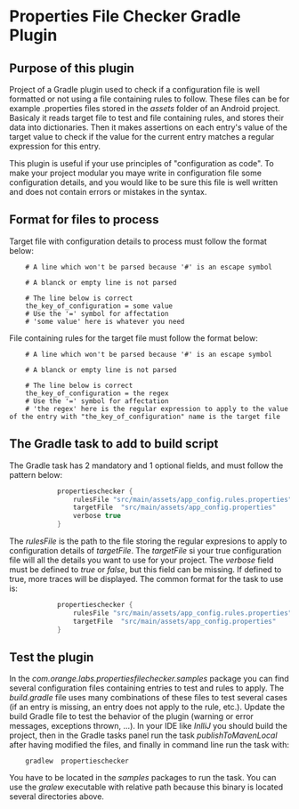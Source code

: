 # Properties File Checker Gradle Plugin

## Purpose of this plugin

Project of a Gradle plugin used to check if a configuration file is well formatted or not using a file containing rules to follow.
These files can be for example .properties files stored in the _assets_ folder of an Android project.
Basicaly it reads target file to test and file containing rules, and stores their data into dictionaries.
Then it makes assertions on each entry's value of the target value to check if the value for the current entry matches a regular expression
for this entry.  

This plugin is useful if your use principles of "configuration as code". To make your project modular you maye write in configuration file
some configuration details, and you would like to be sure this file is well written and does not contain errors or mistakes in the syntax.  

## Format for files to process

Target file with configuration details to process must follow the format below:
```
	# A line which won't be parsed because '#' is an escape symbol

	# A blanck or empty line is not parsed

	# The line below is correct
	the_key_of_configuration = some value
	# Use the '=' symbol for affectation
	# 'some value' here is whatever you need
```

File containing rules for the target file must follow the format below:
```
	# A line which won't be parsed because '#' is an escape symbol

	# A blanck or empty line is not parsed

	# The line below is correct
	the_key_of_configuration = the regex
	# Use the '=' symbol for affectation
	# 'the regex' here is the regular expression to apply to the value of the entry with "the_key_of_configuration" name is the target file
```

## The Gradle task to add to build script

The Gradle task has 2 mandatory and 1 optional fields, and must follow the pattern below:
```groovy
            propertieschecker {
                rulesFile "src/main/assets/app_config.rules.properties"
                targetFile  "src/main/assets/app_config.properties"
                verbose true
            }
```

The _rulesFile_ is the path to the file storing the regular expresions to apply to configuration details of _targetFile_.
The _targetFile_ si your true configuration file will all the details you want to use for your project.
The _verbose_ field must be defined to _true_ or _false_, but this field can be missing. If defined to true, more traces will be displayed.
The common format for the task to use is:

```groovy
            propertieschecker {
                rulesFile "src/main/assets/app_config.rules.properties"
                targetFile  "src/main/assets/app_config.properties"
            }
```

## Test the plugin

In the _com.orange.labs.propertiesfilechecker.samples_ package you can find several configuration files containing entries to test and rules to apply.
The _build.gradle_ file uses many combinations of these files to test several cases (if an entry is missing, an entry does not apply to the rule, etc.).
Update the build Gradle file to test the behavior of the plugin (warning or error messages, exceptions thrown, ...).
In your IDE like _InlliJ_ you should build the project, then in the Gradle tasks panel run the task _publishToMavenLocal_ after having modified the files, and finally in command line run the task with:
```shell
	gradlew  propertieschecker 
```
You have to be located in the _samples_ packages to run the task. You can use the _gralew_ executable with relative path because this binary is located several directories above.

